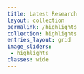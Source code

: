 ```yaml
---
title: Latest Research
layout: collection
permalink: /highlights
collection: highlights
entries_layout: grid
image_sliders:
 - highlights
classes: wide
---
```

